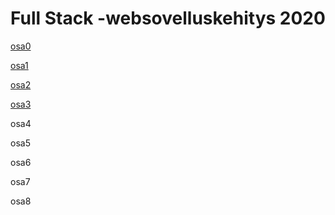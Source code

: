# Full Stack -websovelluskehitys 2020

[osa0](https://github.com/tommise/fullstack-2020/blob/master/osa0/)

[osa1](https://github.com/tommise/fullstack-2020/blob/master/osa1/)

[osa2](https://github.com/tommise/fullstack-2020/blob/master/osa2/)

[osa3](https://github.com/tommise/fullstack-2020-osa3)

osa4

osa5

osa6

osa7

osa8
